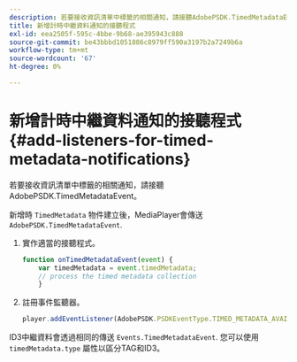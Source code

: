 ```yaml
---
description: 若要接收資訊清單中標籤的相關通知，請接聽AdobePSDK.TimedMetadataEvent。
title: 新增計時中繼資料通知的接聽程式
exl-id: eea2505f-595c-4bbe-9b68-ae395943c888
source-git-commit: be43bbbd1051886c8979ff590a3197b2a7249b6a
workflow-type: tm+mt
source-wordcount: '67'
ht-degree: 0%

---
```


# 新增計時中繼資料通知的接聽程式{#add-listeners-for-timed-metadata-notifications}

若要接收資訊清單中標籤的相關通知，請接聽AdobePSDK.TimedMetadataEvent。

新增時 `TimedMetadata` 物件建立後，MediaPlayer會傳送 `AdobePSDK.TimedMetadataEvent`.

1. 實作適當的接聽程式。

   ```js
   function onTimedMetadataEvent(event) { 
       var timedMetadata = event.timedMetadata; 
       // process the timed metadata collection 
       } 
   ```

1. 註冊事件監聽器。

   ```js
   player.addEventListener(AdobePSDK.PSDKEventType.TIMED_METADATA_AVAILABLE, onTimedMetadataEvent);
   ```

ID3中繼資料會透過相同的傳送 `Events.TimedMetadataEvent`. 您可以使用 `timedMetadata.type` 屬性以區分TAG和ID3。
